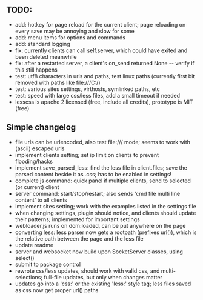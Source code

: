 
TODO:
-----
- add: hotkey for page reload for the current client; page reloading on every save may be annoying and slow for some
- add: menu items for options and commands
- add: standard logging
- fix: currently clients can call self.server, which could have exited and been deleted meanwhile
- fix: after a restarted server, a client's on_send returned None -- verify if this still happens
- test: utf8 characters in urls and paths, test linux paths (currently first bit removed with paths like file:///C:/)
- test: various sites settings, virthosts, symlinked paths, etc
- test: speed with large css/less files, add a small timeout if needed
- lesscss is apache 2 licensed (free, include all credits), prototype is MIT (free)

Simple changelog
----------------
+ file urls can be urlencoded, also test file:/// mode; seems to work with (ascii) escaped urls
+ implement clients setting; set ip limit on clients to prevent flooding/hacks
+ implement save_parsed_less: find the less file in client.files; save the parsed content beside it as .css; has to be enabled in settings!
+ complete js command: quick panel if multiple clients, send to selected (or current) client
+ server command: start/stop/restart; also sends 'cmd file multi line content' to all clients
+ implement sites setting; work with the examples listed in the settings file
+ when changing settings, plugin should notice, and clients should update their patterns; implemented for important settings
+ webloader.js runs on dom:loaded, can be put anywhere on the page
+ converting less: less parser now gets a rootpath (prefixes url()), which is the relative path between the page and the less file
+ update readme
+ server and websocket now build upon SocketServer classes, using select()
+ submit to package control
+ rewrote css/less updates, should work with valid css, and multi-selections; full-file updates, but only when changes matter
+ updates go into a 'css:' or the existing 'less:' style tag; less files saved as css now get proper url() paths
